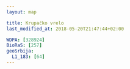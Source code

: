 ```yaml
---
layout: map

title: Krupačko vrelo
last_modified_at: 2018-05-20T21:47:44+02:00

WDPA: [328924]
BioRaS: [257]
geoSrbija:
  L1_183: [64]
---
```

